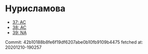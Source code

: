 # Нурисламова
- [37: AC](37.md)
- [38: AC](38.md)
- [39: NA](39.md)

Commit: 42b10188b8fe6f19df6207abe0b10fb9109b4475
 fetched at: 20201210-190257

